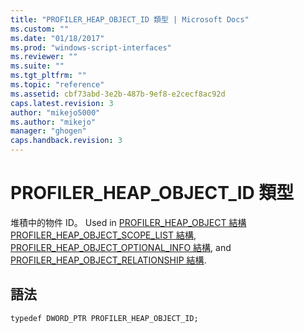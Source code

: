 ```yaml
---
title: "PROFILER_HEAP_OBJECT_ID 類型 | Microsoft Docs"
ms.custom: ""
ms.date: "01/18/2017"
ms.prod: "windows-script-interfaces"
ms.reviewer: ""
ms.suite: ""
ms.tgt_pltfrm: ""
ms.topic: "reference"
ms.assetid: cbf73abd-3e2b-487b-9ef8-e2cecf8ac92d
caps.latest.revision: 3
author: "mikejo5000"
ms.author: "mikejo"
manager: "ghogen"
caps.handback.revision: 3
---
```

# PROFILER_HEAP_OBJECT_ID 類型
堆積中的物件 ID。  Used in [PROFILER\_HEAP\_OBJECT 結構](../../winscript/reference/profiler-heap-object-structure.md) [PROFILER\_HEAP\_OBJECT\_SCOPE\_LIST 結構](../../winscript/reference/profiler-heap-object-scope-list-structure.md), [PROFILER\_HEAP\_OBJECT\_OPTIONAL\_INFO 結構](../../winscript/reference/profiler-heap-object-optional-info-structure.md), and [PROFILER\_HEAP\_OBJECT\_RELATIONSHIP 結構](../../winscript/reference/profiler-heap-object-relationship-structure.md).  
  
## 語法  
  
```  
typedef DWORD_PTR PROFILER_HEAP_OBJECT_ID;  
```